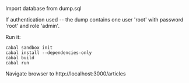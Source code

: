 Import database from dump.sql

If authentication used -- the dump contains one user 'root' with password 'root' and role 'admin'.

Run it:

    cabal sandbox init
    cabal install --dependencies-only
    cabal build
    cabal run

Navigate browser to http://localhost:3000/articles